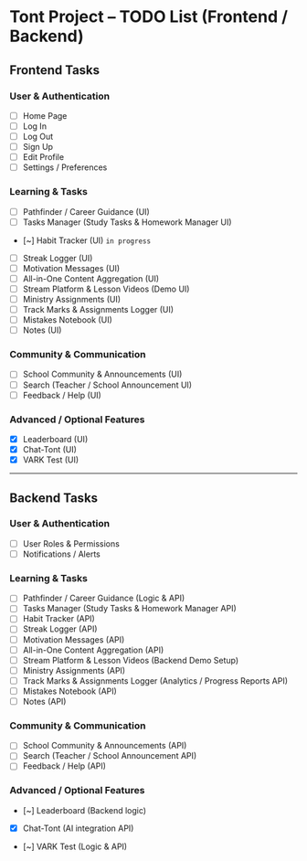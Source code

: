 # Tont Project – TODO List (Frontend / Backend)

## **Frontend Tasks**
### User & Authentication
- [ ] Home Page
- [ ] Log In
- [ ] Log Out
- [ ] Sign Up
- [ ] Edit Profile
- [ ] Settings / Preferences

### Learning & Tasks
- [ ] Pathfinder / Career Guidance (UI)
- [ ] Tasks Manager (Study Tasks & Homework Manager UI)
- [~] Habit Tracker (UI) `in progress`
- [ ] Streak Logger (UI)
- [ ] Motivation Messages (UI)
- [ ] All-in-One Content Aggregation (UI)
- [ ] Stream Platform & Lesson Videos (Demo UI)
- [ ] Ministry Assignments (UI)
- [ ] Track Marks & Assignments Logger (UI)
- [ ] Mistakes Notebook (UI)
- [ ] Notes (UI)

### Community & Communication
- [ ] School Community & Announcements (UI)
- [ ] Search (Teacher / School Announcement UI)
- [ ] Feedback / Help (UI)

### Advanced / Optional Features
- [x] Leaderboard (UI)
- [x] Chat-Tont (UI)
- [x] VARK Test (UI)

---

## **Backend Tasks**
### User & Authentication
- [ ] User Roles & Permissions
- [ ] Notifications / Alerts

### Learning & Tasks
- [ ] Pathfinder / Career Guidance (Logic & API)
- [ ] Tasks Manager (Study Tasks & Homework Manager API)
- [ ] Habit Tracker (API)
- [ ] Streak Logger (API)
- [ ] Motivation Messages (API)
- [ ] All-in-One Content Aggregation (API)
- [ ] Stream Platform & Lesson Videos (Backend Demo Setup)
- [ ] Ministry Assignments (API)
- [ ] Track Marks & Assignments Logger (Analytics / Progress Reports API)
- [ ] Mistakes Notebook (API)
- [ ] Notes (API)

### Community & Communication
- [ ] School Community & Announcements (API)
- [ ] Search (Teacher / School Announcement API)
- [ ] Feedback / Help (API)

### Advanced / Optional Features
- [~] Leaderboard (Backend logic)
- [x] Chat-Tont (AI integration API)
- [~] VARK Test (Logic & API)
